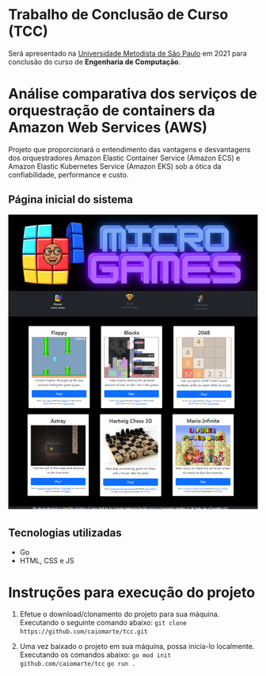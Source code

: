 # Trabalho de Conclusão de Curso (TCC)
Será apresentado na [Universidade Metodista de São Paulo](https://metodista.br) em 2021 para conclusão do curso de **Engenharia de Computação**.

# Análise comparativa dos serviços de orquestração de containers da Amazon Web Services (AWS)

Projeto que proporcionará o entendimento das vantagens e desvantagens dos orquestradores Amazon Elastic Container Service (Amazon ECS) e Amazon Elastic Kubernetes Service (Amazon EKS) sob a ótica da confiabilidade, performance e custo.

## Página inicial do sistema
![](img/home.png)

## Tecnologias utilizadas

* Go
* HTML, CSS e JS

# Instruções para execução do projeto

1. Efetue o download/clonamento do projeto para sua máquina. Executando o seguinte comando abaixo:
`git clone https://github.com/caiomarte/tcc.git`

2. Uma vez baixado o projeto em sua máquina, possa inicia-lo localmente. Executando os comandos abaixo: 
`go mod init github.com/caiomarte/tcc`
` go run . `